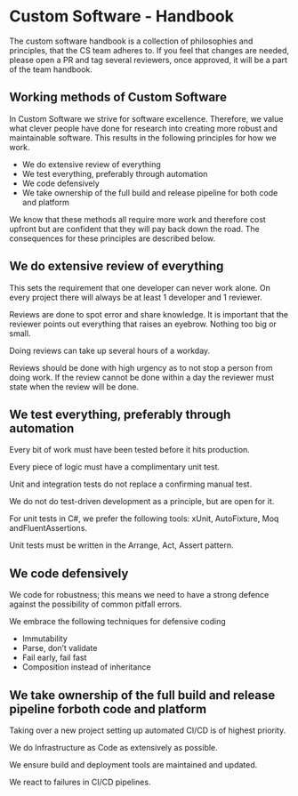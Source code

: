 # Custom Software - Handbook
The custom software handbook is a collection of philosophies and principles, that the CS team adheres to.
If you feel that changes are needed, please open a PR and tag several reviewers, once approved, it will be a part of the team handbook.

## Working methods of Custom Software

In Custom Software we strive for software excellence. 
Therefore, we value what clever people have done for research into creating more robust and maintainable software. 
This results in the following principles for how we work.

* We do extensive review of everything
* We test everything, preferably through automation
* We code defensively
* We take ownership of the full build and release pipeline for both code and platform

We know that these methods all require more work and therefore cost upfront but are confident that they will pay back down the road.
The consequences for these principles are described below.

## We do extensive review of everything

This sets the requirement that one developer can never work alone. 
On every project there will always be at least 1 developer and 1 reviewer.

Reviews are done to spot error and share knowledge. 
It is important that the reviewer points out everything that raises an eyebrow. 
Nothing too big or small.

Doing reviews can take up several hours of a workday.

Reviews should be done with high urgency as to not stop a person from doing work. 
If the review cannot be done within a day the reviewer must state when the review will be done.

## We test everything, preferably through automation

Every bit of work must have been tested before it hits production.

Every piece of logic must have a complimentary unit test.

Unit and integration tests do not replace a confirming manual test.

We do not do test-driven development as a principle, but are open for it.

For unit tests in C#, we prefer the following tools: xUnit, AutoFixture, Moq andFluentAssertions.

Unit tests must be written in the Arrange, Act, Assert pattern.

## We code defensively

We code for robustness; this means we need to have a strong defence against the possibility of common pitfall errors.

We embrace the following techniques for defensive coding

* Immutability
* Parse, don’t validate
* Fail early, fail fast
* Composition instead of inheritance 

## We take ownership of the full build and release pipeline forboth code and platform

Taking over a new project setting up automated CI/CD is of highest priority.

We do Infrastructure as Code as extensively as possible.

We ensure build and deployment tools are maintained and updated.

We react to failures in CI/CD pipelines.
